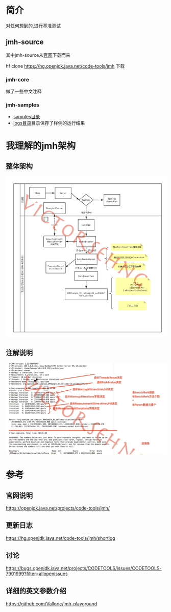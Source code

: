 # 简介
对任何想到的,进行基准测试

## jmh-source
其中jmh-source从[官网](https://hg.openjdk.java.net/code-tools/jmh/)下载而来

hf clone https://hg.openjdk.java.net/code-tools/jmh 下载 

### jmh-core
做了一些中文注释
### jmh-samples
- [samples目录](jmh-source/jmh-samples/src/main/java/org/openjdk/jmh/samples/README.md)
- [logs目录](jmh-source/jmh-samples/logs)目录保存了样例的运行结果




# 我理解的jmh架构

## 整体架构
![整体架构](doc/tools.jmh架构图.jpg)

## 注解说明
![整体架构](doc/注解说明.jpg)

# 参考
## 官网说明
https://openjdk.java.net/projects/code-tools/jmh/

## 更新日志
https://hg.openjdk.java.net/code-tools/jmh/shortlog

## 讨论
https://bugs.openjdk.java.net/projects/CODETOOLS/issues/CODETOOLS-7901999?filter=allopenissues

## 详细的英文参数介绍
https://github.com/Valloric/jmh-playground
